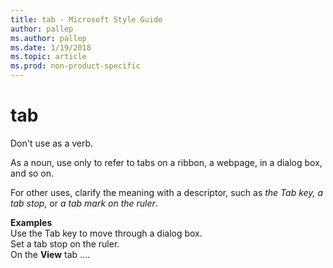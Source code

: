 ```yaml
---
title: tab - Microsoft Style Guide
author: pallep
ms.author: pallep
ms.date: 1/19/2018
ms.topic: article
ms.prod: non-product-specific
---
```


# tab

Don't use as a verb. 

As a noun, use only to refer to tabs on a ribbon, a webpage, in a dialog box, and so on.

For other uses, clarify the meaning with a descriptor, such as *the Tab key, a tab stop,* or *a tab mark on the ruler*.

**Examples**  
Use the Tab key to move through a dialog box.  
Set a tab stop on the ruler.  
On the **View** tab ....  

